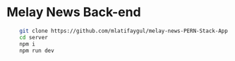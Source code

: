 # Melay News Back-end


```bash
    git clone https://github.com/mlatifaygul/melay-news-PERN-Stack-App.git
    cd server
    npm i
    npm run dev
```
